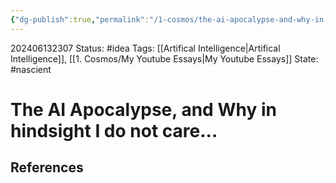 ```yaml
---
{"dg-publish":true,"permalink":"/1-cosmos/the-ai-apocalypse-and-why-in-hindsight-i-do-not-care/","created":"2024-08-31T23:47:14.101-04:00","updated":"2024-06-13T23:07:36.574-04:00"}
---
```


202406132307
Status: #idea
Tags: [[Artifical Intelligence\|Artifical Intelligence]], [[1. Cosmos/My Youtube Essays\|My Youtube Essays]]
State: #nascient
# The AI Apocalypse, and Why in hindsight I do not care...



## References
